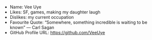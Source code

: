 - Name: Vee Uye
- Likes: SF, games, making my daughter laugh
- Dislikes: my current occupation
- Favourite Quote: “Somewhere, something incredible is waiting to be known” ― Carl Sagan
- GitHub Profile URL: https://github.com/VeeUye
